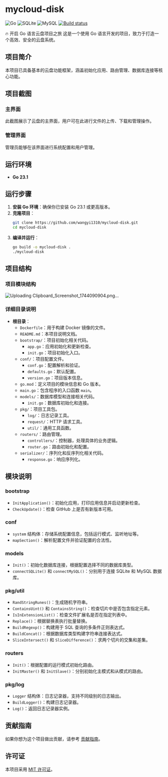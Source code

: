 # mycloud-disk
![Go](https://img.shields.io/badge/Go-23.1-blue.svg)
![SQLite](https://img.shields.io/badge/SQLite-3.39.4-yellow.svg)
![MySQL](https://img.shields.io/badge/MySQL-8.0.26-green.svg)
[![Build status](https://ci.appveyor.com/api/projects/status/w7en0t9e3yat92sb?svg=true)](https://ci.appveyor.com/project/wangyi1310/mycloud-disk)

🔥 开启 Go 语言云盘项目之旅
这是一个使用 Go 语言开发的项目，致力于打造一个高效、安全的云盘系统。

## 项目简介
本项目已具备基本的云盘功能框架，涵盖初始化应用、路由管理、数据库连接等核心功能。

## 项目截图
### 主界面
此截图展示了云盘的主界面，用户可在此进行文件的上传、下载和管理操作。

### 管理界面
管理员能够在该界面进行系统配置和用户管理。

## 运行环境
- **Go 23.1**

## 运行步骤
1. **安装 Go 环境**：确保你已安装 Go 23.1 或更高版本。
2. **克隆项目**：
    ```bash
    git clone https://github.com/wangyi1310/mycloud-disk.git
    cd mycloud-disk
    ```
3. **编译并运行**：
    ```bash
    go build -o mycloud-disk .
    ./mycloud-disk
    ```

## 项目结构
### 项目模块结构
![Uploading Clipboard_Screenshot_1744090904.png…]()


### 详细目录说明
- **根目录**：
    - `Dockerfile`：用于构建 Docker 镜像的文件。
    - `README.md`：本项目说明文档。
    - `bootstrap/`：项目初始化相关代码。
        - `app.go`：应用初始化和更新检查。
        - `init.go`：项目初始化入口。
    - `conf/`：项目配置文件。
        - `conf.go`：配置解析和验证。
        - `defaults.go`：默认配置。
        - `version.go`：项目版本信息。
    - `go.mod`：定义项目的模块信息和 Go 版本。
    - `main.go`：包含程序的入口函数 `main`。
    - `models/`：数据库模型和连接相关代码。
        - `init.go`：数据库初始化和连接。
    - `pkg/`：项目工具包。
        - `log/`：日志记录工具。
        - `request/`：HTTP 请求工具。
        - `util/`：通用工具函数。
    - `routers/`：路由管理。
        - `controllers/`：控制器，处理具体的业务逻辑。
        - `router.go`：路由初始化和配置。
    - `serializer/`：序列化和反序列化相关代码。
        - `response.go`：响应序列化。

## 模块说明
### bootstrap
- `InitApplication()`：初始化应用，打印应用信息并启动更新检查。
- `CheckUpdate()`：检查 GitHub 上是否有新版本可用。

### conf
- `system` 结构体：存储系统配置信息，包括运行模式、监听地址等。
- `mapSection()`：解析配置文件并验证配置的合法性。

### models
- `Init()`：初始化数据库连接，根据配置选择不同的数据库类型。
- `connectSQLite()` 和 `connectMySQL()`：分别用于连接 SQLite 和 MySQL 数据库。

### pkg/util
- `RandStringRunes()`：生成随机字符串。
- `ContainsUint()` 和 `ContainsString()`：检查切片中是否包含指定元素。
- `IsInExtensionList()`：检查文件扩展名是否在指定列表中。
- `Replace()`：根据替换表执行批量替换。
- `BuildRegexp()`：构建用于 SQL 查询的多条件正则表达式。
- `BuildConcat()`：根据数据库类型构建字符串连接表达式。
- `SliceIntersect()` 和 `SliceDifference()`：求两个切片的交集和差集。

### routers
- `Init()`：根据配置的运行模式初始化路由。
- `InitMaster()` 和 `InitSlave()`：分别初始化主模式和从模式的路由。

### pkg/log
- `Logger` 结构体：日志记录器，支持不同级别的日志输出。
- `BuildLogger()`：构建日志记录器。
- `Log()`：返回日志记录器实例。


## 贡献指南
如果你想为这个项目做出贡献，请参考 [贡献指南](CONTRIBUTING.md)。

## 许可证
本项目采用 [MIT 许可证](LICENSE)。
